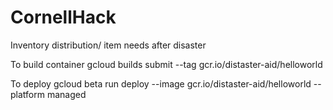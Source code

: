 # CornellHack
Inventory distribution/ item needs after disaster

To build container
gcloud builds submit --tag gcr.io/distaster-aid/helloworld

To deploy
gcloud beta run deploy --image gcr.io/distaster-aid/helloworld --platform managed
